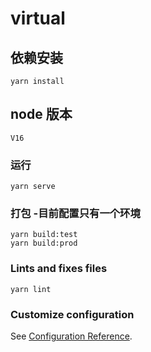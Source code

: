 # virtual

## 依赖安装

```
yarn install
```

## node 版本

```
V16
```

### 运行

```
yarn serve
```

### 打包 -目前配置只有一个环境

```
yarn build:test
yarn build:prod
```

### Lints and fixes files

```
yarn lint
```

### Customize configuration

See [Configuration Reference](https://cli.vuejs.org/config/).
